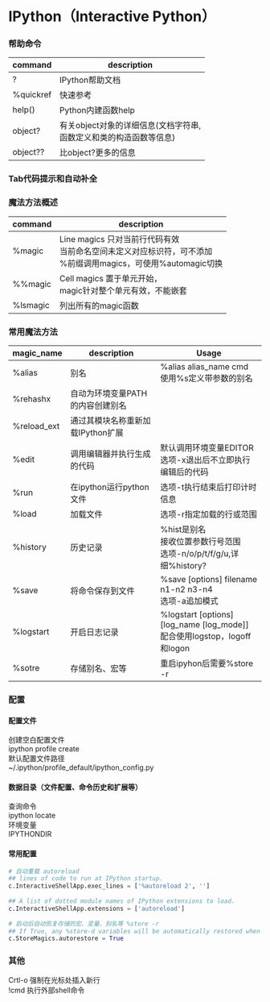 # IPython（Interactive Python）
  
  
### 帮助命令
  
command | description
--- | ---
?  | IPython帮助文档
%quickref | 快速参考
help() | Python内建函数help
object? | 有关object对象的详细信息(文档字符串,<br>函数定义和类的构造函数等信息)
object?? | 比object?更多的信息
  
### Tab代码提示和自动补全
  
  
### 魔法方法概述
  
command | description
--- | --- 
%magic | Line magics 只对当前行代码有效<br>当前命名空间未定义对应标识符，可不添加<br>%前缀调用magics，可使用%automagic切换
%%magic | Cell magics 置于单元开始，<br>magic针对整个单元有效，不能嵌套
%lsmagic | 列出所有的magic函数
  
### 常用魔法方法
  
magic_name | description | Usage
--- | --- | --- 
%alias | 别名 | %alias alias_name cmd <br> 使用%s定义带参数的别名
%rehashx | 自动为环境变量PATH的内容创建别名 |
%reload_ext | 通过其模块名称重新加载IPython扩展 |
%edit | 调用编辑器并执行生成的代码 | 默认调用环境变量EDITOR <br> 选项-x退出后不立即执行编辑后的代码
%run | 在ipython运行python文件 | 选项-t执行结束后打印计时信息
%load | 加载文件 | 选项-r指定加载的行或范围
%history | 历史记录 | %hist是别名<br>接收位置参数行号范围<br>选项-n/o/p/t/f/g/u,详细%history?
%save | 将命令保存到文件 | %save [options] filename n1-n2 n3-n4<br>选项-a追加模式
%logstart | 开启日志记录 | %logstart [options] [log_name [log_mode]]<br>配合使用logstop，logoff和logon
%sotre | 存储别名、宏等 | 重启ipyhon后需要%store -r
  
  
### 配置
  
  
#### 配置文件
  
创建空白配置文件  
ipython profile create  
默认配置文件路径  
~/.ipython/profile_default/ipython_config.py
  
#### 数据目录（文件配置、命令历史和扩展等）
  
查询命令  
ipython locate  
环境变量  
IPYTHONDIR  
  
#### 常用配置
  
  
``` Python
# 自动重载 autoreload
## lines of code to run at IPython startup.
c.InteractiveShellApp.exec_lines = ['%autoreload 2', '']
  
## A list of dotted module names of IPython extensions to load.
c.InteractiveShellApp.extensions = ['autoreload']
  
# 启动后自动恢复存储的宏、变量、别名等 %store -r
## If True, any %store-d variables will be automatically restored when IPython starts.
c.StoreMagics.autorestore = True
```
  
### 其他
  
Crtl-o 强制在光标处插入新行  
!cmd  执行外部shell命令
  
